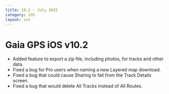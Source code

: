 ```yaml
---
title: 10.2 - July 2015
category: iOS
layout: ios
---
```


# Gaia GPS iOS v10.2

* Added feature to export a zip file, including photos, for tracks and other data
* Fixed a bug for Pro users when naming a new Layered map download.
* Fixed a bug that could cause Sharing to fail from the Track Details screen.
* Fixed a bug that would delete All Tracks instead of All Routes.